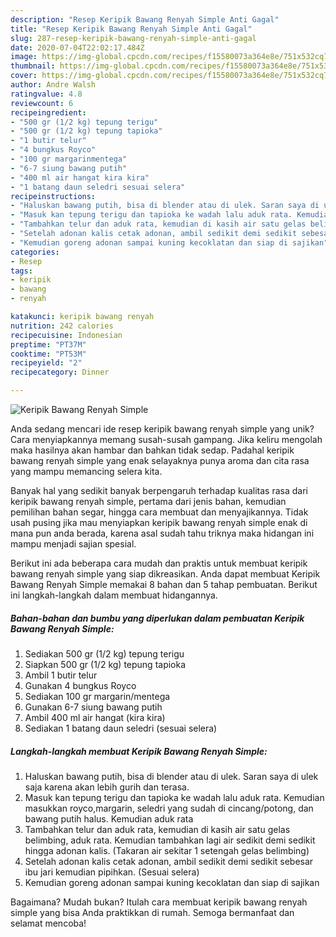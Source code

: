 ```yaml
---
description: "Resep Keripik Bawang Renyah Simple Anti Gagal"
title: "Resep Keripik Bawang Renyah Simple Anti Gagal"
slug: 287-resep-keripik-bawang-renyah-simple-anti-gagal
date: 2020-07-04T22:02:17.484Z
image: https://img-global.cpcdn.com/recipes/f15580073a364e8e/751x532cq70/keripik-bawang-renyah-simple-foto-resep-utama.jpg
thumbnail: https://img-global.cpcdn.com/recipes/f15580073a364e8e/751x532cq70/keripik-bawang-renyah-simple-foto-resep-utama.jpg
cover: https://img-global.cpcdn.com/recipes/f15580073a364e8e/751x532cq70/keripik-bawang-renyah-simple-foto-resep-utama.jpg
author: Andre Walsh
ratingvalue: 4.8
reviewcount: 6
recipeingredient:
- "500 gr (1/2 kg) tepung terigu"
- "500 gr (1/2 kg) tepung tapioka"
- "1 butir telur"
- "4 bungkus Royco"
- "100 gr margarinmentega"
- "6-7 siung bawang putih"
- "400 ml air hangat kira kira"
- "1 batang daun seledri sesuai selera"
recipeinstructions:
- "Haluskan bawang putih, bisa di blender atau di ulek. Saran saya di ulek saja karena akan lebih gurih dan terasa."
- "Masuk kan tepung terigu dan tapioka ke wadah lalu aduk rata. Kemudian masukkan royco,margarin, seledri yang sudah di cincang/potong, dan bawang putih halus. Kemudian aduk rata"
- "Tambahkan telur dan aduk rata, kemudian di kasih air satu gelas belimbing, aduk rata. Kemudian tambahkan lagi air sedikit demi sedikit hingga adonan kalis. (Takaran air sekitar 1 setengah gelas belimbing)"
- "Setelah adonan kalis cetak adonan, ambil sedikit demi sedikit sebesar ibu jari kemudian pipihkan. (Sesuai selera)"
- "Kemudian goreng adonan sampai kuning kecoklatan dan siap di sajikan"
categories:
- Resep
tags:
- keripik
- bawang
- renyah

katakunci: keripik bawang renyah 
nutrition: 242 calories
recipecuisine: Indonesian
preptime: "PT37M"
cooktime: "PT53M"
recipeyield: "2"
recipecategory: Dinner

---
```



![Keripik Bawang Renyah Simple](https://img-global.cpcdn.com/recipes/f15580073a364e8e/751x532cq70/keripik-bawang-renyah-simple-foto-resep-utama.jpg)

Anda sedang mencari ide resep keripik bawang renyah simple yang unik? Cara menyiapkannya memang susah-susah gampang. Jika keliru mengolah maka hasilnya akan hambar dan bahkan tidak sedap. Padahal keripik bawang renyah simple yang enak selayaknya punya aroma dan cita rasa yang mampu memancing selera kita.

Banyak hal yang sedikit banyak berpengaruh terhadap kualitas rasa dari keripik bawang renyah simple, pertama dari jenis bahan, kemudian pemilihan bahan segar, hingga cara membuat dan menyajikannya. Tidak usah pusing jika mau menyiapkan keripik bawang renyah simple enak di mana pun anda berada, karena asal sudah tahu triknya maka hidangan ini mampu menjadi sajian spesial.




Berikut ini ada beberapa cara mudah dan praktis untuk membuat keripik bawang renyah simple yang siap dikreasikan. Anda dapat membuat Keripik Bawang Renyah Simple memakai 8 bahan dan 5 tahap pembuatan. Berikut ini langkah-langkah dalam membuat hidangannya.

<!--inarticleads1-->

##### Bahan-bahan dan bumbu yang diperlukan dalam pembuatan Keripik Bawang Renyah Simple:

1. Sediakan 500 gr (1/2 kg) tepung terigu
1. Siapkan 500 gr (1/2 kg) tepung tapioka
1. Ambil 1 butir telur
1. Gunakan 4 bungkus Royco
1. Sediakan 100 gr margarin/mentega
1. Gunakan 6-7 siung bawang putih
1. Ambil 400 ml air hangat (kira kira)
1. Sediakan 1 batang daun seledri (sesuai selera)




<!--inarticleads2-->

##### Langkah-langkah membuat Keripik Bawang Renyah Simple:

1. Haluskan bawang putih, bisa di blender atau di ulek. Saran saya di ulek saja karena akan lebih gurih dan terasa.
1. Masuk kan tepung terigu dan tapioka ke wadah lalu aduk rata. Kemudian masukkan royco,margarin, seledri yang sudah di cincang/potong, dan bawang putih halus. Kemudian aduk rata
1. Tambahkan telur dan aduk rata, kemudian di kasih air satu gelas belimbing, aduk rata. Kemudian tambahkan lagi air sedikit demi sedikit hingga adonan kalis. (Takaran air sekitar 1 setengah gelas belimbing)
1. Setelah adonan kalis cetak adonan, ambil sedikit demi sedikit sebesar ibu jari kemudian pipihkan. (Sesuai selera)
1. Kemudian goreng adonan sampai kuning kecoklatan dan siap di sajikan




Bagaimana? Mudah bukan? Itulah cara membuat keripik bawang renyah simple yang bisa Anda praktikkan di rumah. Semoga bermanfaat dan selamat mencoba!
